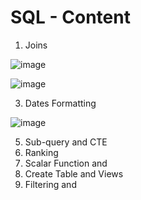 # SQL - Content


1. Joins


![image](https://user-images.githubusercontent.com/60583082/211200882-7604b510-e611-4682-b28b-3bf81a1cca47.png)

![image](https://user-images.githubusercontent.com/60583082/211200847-2b4ba5bb-c43e-43f7-b1d3-f25747616c3b.png)

3. Dates Formatting

![image](https://user-images.githubusercontent.com/60583082/211203829-d4744edb-49fe-4991-8df6-e25ba51fee7b.png)


5. Sub-query and CTE
6. Ranking 
7. Scalar Function and 
8. Create Table and Views
9. Filtering and 

